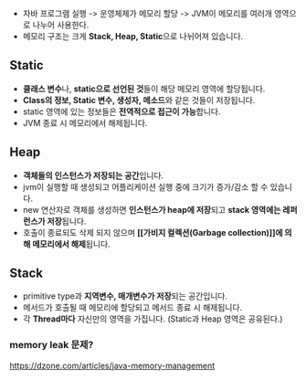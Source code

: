 - 자바 프로그램 실행 -> 운영체제가 메모리 할당 -> JVM이 메모리를 여러개 영역으로 나누어 사용한다. 
- 메모리 구조는 크게 **Stack, Heap, Static**으로 나뉘어져 있습니다.

## Static
- **클래스 변수**나, **static으로 선언된 것**들이 해당 메모리 영역에 할당됩니다.
- **Class의 정보, Static 변수, 생성자, 메소드**와 같은 것들이 저장됩니다.
- static 영역에 있는 정보들은 **전역적으로 접근이 가능**합니다.
- JVM 종료 시 메모리에서 해제됩니다.

## Heap
- **객체들의 인스턴스가 저장되는 공간**입니다.
- jvm이 실행할 때 생성되고 어플리케이션 실행 중에 크기가 증가/감소 할 수 있습니다.
- new 연산자로 객체를 생성하면 **인스턴스가 heap에 저장**되고 **stack 영역에는 레퍼런스가 저장**됩니다.
- 호출이 종료되도 삭제 되지 않으며 **[[가비지 컬렉션(Garbage collection)]]에 의해 메모리에서 해제**됩니다.

## Stack
- primitive type과 **지역변수, 매개변수가 저장**되는 공간입니다.
- 메서드가 호출될 때 메모리에 할당되고 메서드 종료 시 해제됩니다.
- 각 **Thread마다** 자신만의 영역을 가집니다. (Static과 Heap 영역은 공유된다.)

### memory leak 문제?



https://dzone.com/articles/java-memory-management